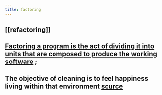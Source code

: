 ```yaml
---
title: factoring
---
```


## [[refactoring]]
## [Factoring a program is the act of dividing it into units that are composed to produce the working software](https://raganwald.com/2014/12/20/why-why-functional-programming-matters-matters.html#fnref:4) ;
## The objective of cleaning is to feel happiness living within that environment [source](https://react.christmas/2020/20)
